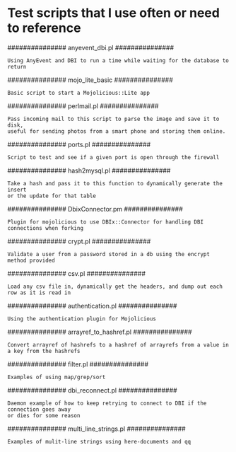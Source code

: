 Test scripts that I use often or need to reference
============

###############
anyevent_dbi.pl
###############

    Using AnyEvent and DBI to run a time while waiting for the database to return

###############
mojo_lite_basic
###############

    Basic script to start a Mojolicious::Lite app

###############
perlmail.pl 
###############

    Pass incoming mail to this script to parse the image and save it to disk, 
    useful for sending photos from a smart phone and storing them online.

###############
ports.pl
###############

    Script to test and see if a given port is open through the firewall

###############
hash2mysql.pl
###############

    Take a hash and pass it to this function to dynamically generate the insert 
    or the update for that table

###############
DbixConnector.pm
###############
 
    Plugin for mojolicious to use DBIx::Connector for handling DBI connections when forking

###############
crypt.pl
###############

    Validate a user from a password stored in a db using the encrypt method provided

###############
csv.pl
###############

    Load any csv file in, dynamically get the headers, and dump out each row as it is read in

###############
authentication.pl
###############

    Using the authentication plugin for Mojolicious

###############
arrayref_to_hashref.pl
###############

    Convert arrayref of hashrefs to a hashref of arrayrefs from a value in a key from the hashrefs

###############
filter.pl
###############

    Examples of using map/grep/sort

###############
dbi_reconnect.pl
###############

    Daemon example of how to keep retrying to connect to DBI if the connection goes away 
    or dies for some reason

###############
multi_line_strings.pl
###############

    Examples of mulit-line strings using here-documents and qq
